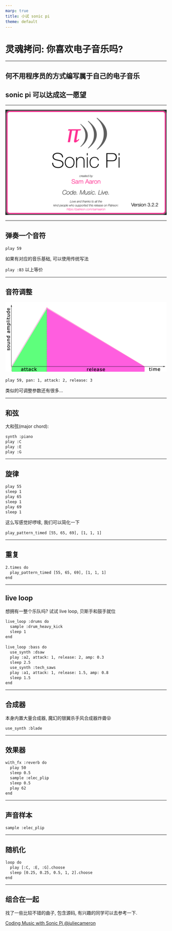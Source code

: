 ```yaml
---
marp: true
title: 小试 sonic pi
theme: default
---
```


# 灵魂拷问: 你喜欢电子音乐吗?

---

## 何不用程序员的方式编写属于自己的电子音乐

## sonic pi 可以达成这一愿望

---

![bg width:720px](assets/logo.png)

---

## 弹奏一个音符

`play 59`

如果有对应的音乐基础, 可以使用传统写法

`play :B3` 以上等价

---

## 音符调整

![bg right width:500px](assets/attackrelease.png)

`play 59, pan: 1, attack: 2, release: 3`

类似的可调整参数还有很多...


---

## 和弦

大和弦(major chord):

```
synth :piano
play :C
play :E
play :G
```

---

## 旋律

```
play 55
sleep 1
play 65
sleep 1
play 69
sleep 1
```

这么写感觉好啰嗦, 我们可以简化一下

`play_pattern_timed [55, 65, 69], [1, 1, 1]`

---

## 重复

```
2.times do
  play_pattern_timed [55, 65, 69], [1, 1, 1]
end
```

---

## live loop

想拥有一整个乐队吗? 试试 live loop, 贝斯手和鼓手就位

```
live_loop :drums do
  sample :drum_heavy_kick
  sleep 1
end

live_loop :bass do
  use_synth :dsaw
  play :a2, attack: 1, release: 2, amp: 0.3
  sleep 2.5
  use_synth :tech_saws
  play :a1, attack: 1, release: 1.5, amp: 0.8
  sleep 1.5
end
```

---

## 合成器

本身内置大量合成器, 魔幻的银翼杀手风合成器炸聋😝

```
use_synth :blade
```

---

## 效果器

```
with_fx :reverb do
  play 50
  sleep 0.5
  sample :elec_plip
  sleep 0.5
  play 62
end
```

---

## 声音样本

```
sample :elec_plip
```

---

## 随机化

```
loop do
  play [:C, :E, :G].choose
  sleep [0.25, 0.25, 0.5, 1, 2].choose
end
```

---

## 组合在一起

找了一些比较不错的曲子, 包含源码, 有兴趣的同学可以去参考一下.

[Coding Music with Sonic Pi @juliecameron](http://www.juliecameron.com/blog/2015/11/09/coding-music-with-sonic-pi/)